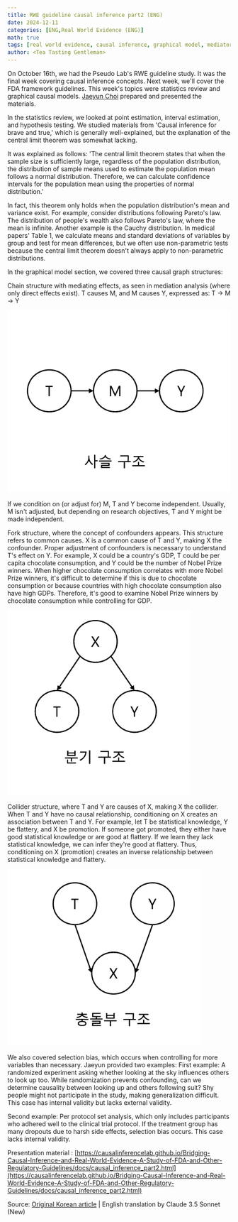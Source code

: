 ```yaml
---
title: RWE guideline causal inference part2 (ENG)
date: 2024-12-11
categories: [ENG,Real World Evidence (ENG)]
math: true
tags: [real world evidence, causal inference, graphical model, mediator, confounder, collider]     # TAG names should always be lowercase
author: <Tea Tasting Gentleman>
---
```


On October 16th, we had the Pseudo Lab's RWE guideline study. It was the final week covering causal inference concepts. Next week, we'll cover the FDA framework guidelines. This week's topics were statistics review and graphical causal models. [Jaeyun Choi](https://www.linkedin.com/in/jaeyun-choi-0b64292a0/) prepared and presented the materials.

In the statistics review, we looked at point estimation, interval estimation, and hypothesis testing. We studied materials from 'Causal inference for brave and true,' which is generally well-explained, but the explanation of the central limit theorem was somewhat lacking.

It was explained as follows:
'The central limit theorem states that when the sample size is sufficiently large, regardless of the population distribution, the distribution of sample means used to estimate the population mean follows a normal distribution. Therefore, we can calculate confidence intervals for the population mean using the properties of normal distribution.'

In fact, this theorem only holds when the population distribution's mean and variance exist. For example, consider distributions following Pareto's law. The distribution of people's wealth also follows Pareto's law, where the mean is infinite. Another example is the Cauchy distribution. In medical papers' Table 1, we calculate means and standard deviations of variables by group and test for mean differences, but we often use non-parametric tests because the central limit theorem doesn't always apply to non-parametric distributions.

In the graphical model section, we covered three causal graph structures:

Chain structure with mediating effects, as seen in mediation analysis (where only direct effects exist). T causes M, and M causes Y, expressed as:
T -> M -> Y

![](../img/사슬구조.png)

If we condition on (or adjust for) M, T and Y become independent. Usually, M isn't adjusted, but depending on research objectives, T and Y might be made independent.

Fork structure, where the concept of confounders appears. This structure refers to common causes. X is a common cause of T and Y, making X the confounder. Proper adjustment of confounders is necessary to understand T's effect on Y. For example, X could be a country's GDP, T could be per capita chocolate consumption, and Y could be the number of Nobel Prize winners. When higher chocolate consumption correlates with more Nobel Prize winners, it's difficult to determine if this is due to chocolate consumption or because countries with high chocolate consumption also have high GDPs. Therefore, it's good to examine Nobel Prize winners by chocolate consumption while controlling for GDP.

![](../img/분기구조.png)

Collider structure, where T and Y are causes of X, making X the collider. When T and Y have no causal relationship, conditioning on X creates an association between T and Y. For example, let T be statistical knowledge, Y be flattery, and X be promotion. If someone got promoted, they either have good statistical knowledge or are good at flattery. If we learn they lack statistical knowledge, we can infer they're good at flattery. Thus, conditioning on X (promotion) creates an inverse relationship between statistical knowledge and flattery.

![](../img/충돌부구조.png)

We also covered selection bias, which occurs when controlling for more variables than necessary. Jaeyun provided two examples:
First example: A randomized experiment asking whether looking at the sky influences others to look up too. While randomization prevents confounding, can we determine causality between looking up and others following suit? Shy people might not participate in the study, making generalization difficult. This case has internal validity but lacks external validity.

Second example: Per protocol set analysis, which only includes participants who adhered well to the clinical trial protocol. If the treatment group has many dropouts due to harsh side effects, selection bias occurs. This case lacks internal validity.


Presentation material : [https://causalinferencelab.github.io/Bridging-Causal-Inference-and-Real-World-Evidence-A-Study-of-FDA-and-Other-Regulatory-Guidelines/docs/causal_inference_part2.html](https://causalinferencelab.github.io/Bridging-Causal-Inference-and-Real-World-Evidence-A-Study-of-FDA-and-Other-Regulatory-Guidelines/docs/causal_inference_part2.html)

Source: [Original Korean article](https://tea-tasting-statisticians.github.io/posts/Causal_inference_part2/) \| English translation by Claude 3.5 Sonnet (New)
